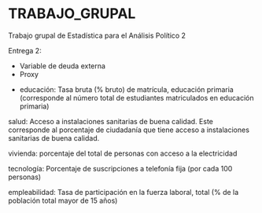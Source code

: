 # TRABAJO_GRUPAL
Trabajo grupal de Estadística para el Análisis Político 2


Entrega 2: 
* Variable de deuda externa
* Proxy
- educación: Tasa bruta (% bruto) de matrícula, educación primaria (corresponde al número total de estudiantes matriculados en educación primaria)

salud: Acceso a instalaciones sanitarias de buena calidad. Este corresponde al porcentaje de ciudadanía que tiene acceso a instalaciones sanitarias de buena calidad.

vivienda: porcentaje del total de personas con acceso a la electricidad 

tecnología: Porcentaje de suscripciones a telefonía fija (por cada 100 personas)

empleabilidad: Tasa de participación en la fuerza laboral, total (% de la población total mayor de 15 años)


